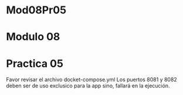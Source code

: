 # Mod08Pr05
# Modulo 08
# Practica 05
Favor revisar el archivo docket-compose.yml
Los puertos 8081 y 8082 deben ser de uso exclusico para la app sino, fallará en la ejecución.